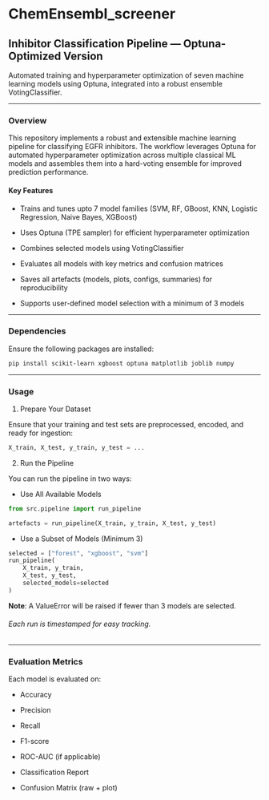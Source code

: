 # ChemEnsembl_screener
## Inhibitor Classification Pipeline — Optuna-Optimized Version
Automated training and hyperparameter optimization of seven machine learning models using Optuna, integrated into a robust ensemble VotingClassifier.
_________________________________________________________________________________________________________________________________________________________

### Overview
This repository implements a robust and extensible machine learning pipeline for classifying EGFR inhibitors. The workflow leverages Optuna for automated hyperparameter optimization across multiple classical ML models and assembles them into a hard-voting ensemble for improved prediction performance.

#### Key Features

- Trains and tunes upto 7 model families (SVM, RF, GBoost, KNN, Logistic Regression, Naive Bayes, XGBoost)

- Uses Optuna (TPE sampler) for efficient hyperparameter optimization

- Combines selected models using VotingClassifier

- Evaluates all models with key metrics and confusion matrices

- Saves all artefacts (models, plots, configs, summaries) for reproducibility

- Supports user-defined model selection with a minimum of 3 models


_______________________________________________________________________

### Dependencies

Ensure the following packages are installed:
```bash
pip install scikit-learn xgboost optuna matplotlib joblib numpy
```
_______________________________________________________________________

### Usage
1. Prepare Your Dataset

Ensure that your training and test sets are preprocessed, encoded, and ready for ingestion:
```python
X_train, X_test, y_train, y_test = ...
```

2. Run the Pipeline

You can run the pipeline in two ways:
- Use All Available Models
 ```python
from src.pipeline import run_pipeline

artefacts = run_pipeline(X_train, y_train, X_test, y_test)
```
- Use a Subset of Models (Minimum 3)
```python
selected = ["forest", "xgboost", "svm"]
run_pipeline(
    X_train, y_train,
    X_test, y_test,
    selected_models=selected
)
```
**Note**: A ValueError will be raised if fewer than 3 models are selected. 

###### Each run is timestamped for easy tracking.

__________________________________________________________________________________________

### Evaluation Metrics

Each model is evaluated on:

-    Accuracy

-    Precision

-    Recall

-    F1-score

-    ROC-AUC (if applicable)

-    Classification Report

-    Confusion Matrix (raw + plot)
